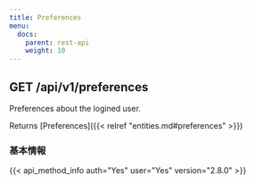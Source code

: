 ```yaml
---
title: Preferences
menu:
  docs:
    parent: rest-api
    weight: 10
---
```


## GET /api/v1/preferences

Preferences about the logined user.

Returns [Preferences]({{< relref "entities.md#preferences" >}})

### 基本情報

{{< api_method_info auth="Yes" user="Yes" version="2.8.0" >}}
